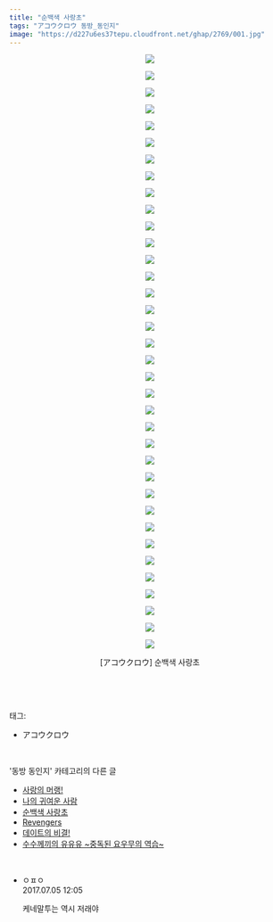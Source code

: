 ```yaml
---
title: "순백색 사랑초"
tags: "アコウクロウ 동방_동인지"
image: "https://d227u6es37tepu.cloudfront.net/ghap/2769/001.jpg"
---
```

<div class="article">
<p style="text-align: center; clear: none; float: none;"><img src="{{ site.imgserver6 }}/ghap/2769/001.jpg"/></p>
<p style="text-align: center; clear: none; float: none;"><img src="{{ site.imgserver6 }}/ghap/2769/002.jpg"/></p>
<p style="text-align: center; clear: none; float: none;"><img src="{{ site.imgserver6 }}/ghap/2769/003.jpg"/></p>
<p style="text-align: center; clear: none; float: none;"><img src="{{ site.imgserver6 }}/ghap/2769/004.jpg"/></p>
<p style="text-align: center; clear: none; float: none;"><img src="{{ site.imgserver6 }}/ghap/2769/005.jpg"/></p>
<p style="text-align: center; clear: none; float: none;"><img src="{{ site.imgserver6 }}/ghap/2769/006.jpg"/></p>
<p style="text-align: center; clear: none; float: none;"><img src="{{ site.imgserver6 }}/ghap/2769/007.jpg"/></p>
<p style="text-align: center; clear: none; float: none;"><img src="{{ site.imgserver6 }}/ghap/2769/008.jpg"/></p>
<p style="text-align: center; clear: none; float: none;"><img src="{{ site.imgserver6 }}/ghap/2769/009.jpg"/></p>
<p style="text-align: center; clear: none; float: none;"><img src="{{ site.imgserver6 }}/ghap/2769/010.jpg"/></p>
<p style="text-align: center; clear: none; float: none;"><img src="{{ site.imgserver6 }}/ghap/2769/011.jpg"/></p>
<p style="text-align: center; clear: none; float: none;"><img src="{{ site.imgserver6 }}/ghap/2769/012.jpg"/></p>
<p style="text-align: center; clear: none; float: none;"><img src="{{ site.imgserver6 }}/ghap/2769/013.jpg"/></p>
<p style="text-align: center; clear: none; float: none;"><img src="{{ site.imgserver6 }}/ghap/2769/014.jpg"/></p>
<p style="text-align: center; clear: none; float: none;"><img src="{{ site.imgserver6 }}/ghap/2769/015.jpg"/></p>
<p style="text-align: center; clear: none; float: none;"><img src="{{ site.imgserver6 }}/ghap/2769/016.jpg"/></p>
<p style="text-align: center; clear: none; float: none;"><img src="{{ site.imgserver6 }}/ghap/2769/017.jpg"/></p>
<p style="text-align: center; clear: none; float: none;"><img src="{{ site.imgserver6 }}/ghap/2769/018.jpg"/></p>
<p style="text-align: center; clear: none; float: none;"><img src="{{ site.imgserver6 }}/ghap/2769/019.jpg"/></p>
<p style="text-align: center; clear: none; float: none;"><img src="{{ site.imgserver6 }}/ghap/2769/020.jpg"/></p>
<p style="text-align: center; clear: none; float: none;"><img src="{{ site.imgserver6 }}/ghap/2769/021.jpg"/></p>
<p style="text-align: center; clear: none; float: none;"><img src="{{ site.imgserver6 }}/ghap/2769/022.jpg"/></p>
<p style="text-align: center; clear: none; float: none;"><img src="{{ site.imgserver6 }}/ghap/2769/023.jpg"/></p>
<p style="text-align: center; clear: none; float: none;"><img src="{{ site.imgserver6 }}/ghap/2769/024.jpg"/></p>
<p style="text-align: center; clear: none; float: none;"><img src="{{ site.imgserver6 }}/ghap/2769/025.jpg"/></p>
<p style="text-align: center; clear: none; float: none;"><img src="{{ site.imgserver6 }}/ghap/2769/026.jpg"/></p>
<p style="text-align: center; clear: none; float: none;"><img src="{{ site.imgserver6 }}/ghap/2769/027.jpg"/></p>
<p style="text-align: center; clear: none; float: none;"><img src="{{ site.imgserver6 }}/ghap/2769/028.jpg"/></p>
<p style="text-align: center; clear: none; float: none;"><img src="{{ site.imgserver6 }}/ghap/2769/029.jpg"/></p>
<p style="text-align: center; clear: none; float: none;"><img src="{{ site.imgserver6 }}/ghap/2769/030.jpg"/></p>
<p style="text-align: center; clear: none; float: none;"><img src="{{ site.imgserver6 }}/ghap/2769/031.jpg"/></p>
<p style="text-align: center; clear: none; float: none;"><img src="{{ site.imgserver6 }}/ghap/2769/032.jpg"/></p>
<p style="text-align: center; clear: none; float: none;"><img src="{{ site.imgserver6 }}/ghap/2769/033.jpg"/></p>
<p style="text-align: center; clear: none; float: none;"><img src="{{ site.imgserver6 }}/ghap/2769/034.jpg"/></p>
<p style="text-align: center; clear: none; float: none;"><img src="{{ site.imgserver6 }}/ghap/2769/035.jpg"/></p>
<p style="text-align: center; clear: none; float: none;"><img src="{{ site.imgserver6 }}/ghap/2769/036.jpg"/></p>
<p style="text-align: center; clear: none; float: none;">[アコウクロウ] 순백색 사랑초</p>
<p><br/></p>
</div><br/>
<div class="tagTrail">
<p>태그: </p>
<ul>
<li>アコウクロウ</li>
</ul>
</div><br/>
<div class="another">
<p>'동방 동인지' 카테고리의 다른 글</p>
<ul>
<li><a href="/ghap_2772">사랑의 머랭!</a></li>
<li><a href="/ghap_2771">나의 귀여운 사람</a></li>
<li><a href="/ghap_2769">순백색 사랑초</a></li>
<li><a href="/ghap_2768">Revengers</a></li>
<li><a href="/ghap_2767">데이트의 비결!</a></li>
<li><a href="/ghap_2764">수수께끼의 유유유 ~중독된 요우무의 역습~</a></li>
</ul>
</div><br/>
<div class="cb_module cb_fluid">
<div class="cb_wrt cb_profile">
<div class="comment">
<ul>
<li class="cb_thumb_off" id="comment15029700">
<div class="cb_comment_area">
<div class="cb_info_area">
<div class="cb_section">
<span class="cb_nick_name">ㅇㅍㅇ</span>
</div>
<div class="cb_section">
<span class="cb_date">2017.07.05 12:05 </span>
</div>
</div>
<div class="cb_dsc_comment">
<p class="cb_dsc">
											케네말투는 역시 저래야
										</p>
</div>
</div></li>
</ul>
</div>
</div><!-- commentList close -->
</div><br/>
